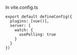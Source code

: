 In vite.config.ts

```
export default defineConfig({
  plugins: [vue()],
  server: {
    watch: {
      usePolling: true
    }
  }
})

```
